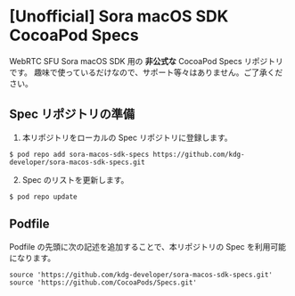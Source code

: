 # [Unofficial] Sora macOS SDK CocoaPod Specs

WebRTC SFU Sora macOS SDK 用の **非公式な** CocoaPod Specs リポジトリです。
趣味で使っているだけなので、サポート等々はありません。ご了承ください。

## Spec リポジトリの準備

1. 本リポジトリをローカルの Spec リポジトリに登録します。

```
$ pod repo add sora-macos-sdk-specs https://github.com/kdg-developer/sora-macos-sdk-specs.git
```

2. Spec のリストを更新します。

```
$ pod repo update
```

## Podfile

Podfile の先頭に次の記述を追加することで、本リポジトリの Spec を利用可能になります。

```
source 'https://github.com/kdg-developer/sora-macos-sdk-specs.git'
source 'https://github.com/CocoaPods/Specs.git'
```

